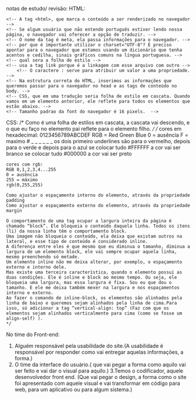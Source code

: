 notas de estudo/ revisão:
HTML:
<!-- A tag DOCTYPE serve para informar ao navegador qual versão do HTML estamos usando. -->
    <!-- A tag <html>, que marca o conteúdo a ser renderizado no navegador -->
    <!-- Se algum usuário que não entende português estiver lendo nossa página, o navegador vai oferecer a opção de traduzir. -->
    <!-- O nome da tag é meta, ela passa informações para o navegador. -->
    <!-- por que é importante utilizar o charset="UTF-8"? É preciso apontar para o navegador que estamos usando um dicionário que tenha acentos e cedilha, sinais gráficos comuns na língua portuguesa. -->
    <!-- qual sera a folha de estilo -->
    <!-- usa a tag link porque é a linkagem com esse arquivo com outro -->
        <!-- O caractere : serve para atribuir um valor a uma propriedade. -->
    <!-- Na estrutura correta do HTML, inserimos as informações que queremos passar para o navegador no head e as tags de conteúdo no body. -->
    <!-- CSS, que em uma tradução seria folha de estilo em cascata. Quando vamos em um elemento anterior, ele reflete para todos os elementos que estão abaixo. -->
    <!-- Tamanho padrao da font do navegador é 16 pixels.  -->

CSS:
    /* Como é uma folha de estilos em cascata, a cascata vai descendo, e o que eu faço no elemento pai reflete para o elemento filho. */
    /* cores em hexadecimal: 0123456789ABCDEF 
    RGB = Red Green Blue
    0 = ausência
    F = maximo
    # _ _ _ _ _ _
    os dois primeiro underlines são para o vermelho, depois para o verde e depois para o azul
    se colocar tudo #FFFFFF a cor vai ser branco
    se colocar tudo #000000 a cor vai ser preto
    
    cores com rgb:
    RGB 0,1,2,3,4...255 
    0 = ausência
    255 = máximo
    rgb(0,255,255)
    
    Como ajustar o espaçamento interno do elemento, através da propriedade padding
    Como ajustar o espaçamento externo do elemento, através da propriedade margin
    
    O comportamento de uma tag ocupar a largura inteira da página é chamado “block”. Ele bloqueia o conteúdo daquela linha. Todos os itens (li) da nossa linha têm o comportamento block. 
    Uma imagem não bloqueia o conteúdo, ela deixa que existam outros na lateral, e esse tipo de conteúdo é considerado inline.
    A diferença entre eles é que mesmo que eu diminua o tamanho, diminua a largura de um elemento block, ele vai sempre ocupar aquela linha, mesmo preenchendo só metade.
    Um elemento inline não me deixa alterar, por exemplo, o espaçamento externo e interno dele.
    Mas existe uma terceira característica, quando o elemento possui as duas condições. Ele é inline e block ao mesmo tempo. Ou seja, ele bloqueia uma largura, mas essa largura é fixa. Sou eu que dou o tamanho. E ele me deixa também mexer na largura e nos espaçamentos interno e externo.
    Ao fazer o comando de inline-block, os elementos são alinhados pela linha de baixo e queremos sejam alinhados pela linha de cima.Para isso, só adicionar a tag “vertical-align: top” (Faz com que os elementos sejam alinhados verticalmente para cima (como se fosse um align-self) ).
    */

No time do Front-end:
   1. Alguém responsável pela usabilidade do site.(A usabilidade é responsável por responder como vai entregar aquelas informações, a forma.)
   2. O time da interface do usuário.( que vai pegar a forma como aquilo vai ser feito e vai dar o visual para aquilo.)
   3.Temos o codificador, aquele desenvolvedor front end. (Que vai pegar o design, a forma como o site foi apresentado com aquele visual e vai transformar em código para web, para um aplicativo ou para algum sistema.)